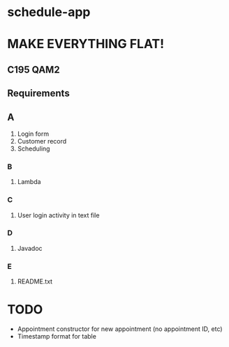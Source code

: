 # schedule-app

# MAKE EVERYTHING FLAT!

## C195 QAM2

## Requirements

## A
1. Login form
2. Customer record
3. Scheduling

### B
1. Lambda

### C
1. User login activity in text file

### D
1. Javadoc

### E
1. README.txt
 
# TODO
* Appointment constructor for new appointment (no appointment ID, etc)
* Timestamp format for table